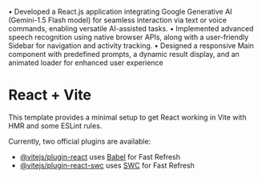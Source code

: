 • Developed a React.js application integrating Google Generative AI
(Gemini-1.5 Flash model) for seamless interaction via text or voice
commands, enabling versatile AI-assisted tasks.
• Implemented advanced speech recognition using native browser
APIs, along with a user-friendly Sidebar for navigation and activity
tracking.
• Designed a responsive Main component with predefined prompts, a
dynamic result display, and an animated loader for enhanced user
experience

# React + Vite

This template provides a minimal setup to get React working in Vite with HMR and some ESLint rules.

Currently, two official plugins are available:

- [@vitejs/plugin-react](https://github.com/vitejs/vite-plugin-react/blob/main/packages/plugin-react/README.md) uses [Babel](https://babeljs.io/) for Fast Refresh
- [@vitejs/plugin-react-swc](https://github.com/vitejs/vite-plugin-react-swc) uses [SWC](https://swc.rs/) for Fast Refresh
